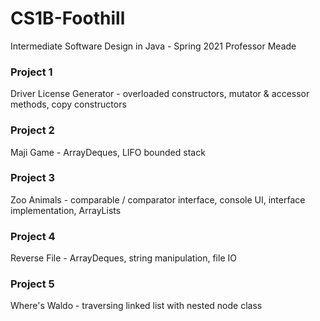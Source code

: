 # CS1B-Foothill
Intermediate Software Design in Java - Spring 2021
Professor Meade

### Project 1
Driver License Generator - overloaded constructors, mutator & accessor methods, copy constructors

### Project 2
Maji Game - ArrayDeques, LIFO bounded stack

### Project 3
Zoo Animals - comparable / comparator interface, console UI, interface implementation, ArrayLists

### Project 4
Reverse File - ArrayDeques, string manipulation, file IO

### Project 5
Where's Waldo - traversing linked list with nested node class
